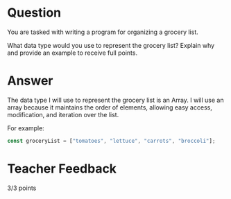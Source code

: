 # Question
You are tasked with writing a program for organizing a grocery list. 

What data type would you use to represent the grocery list? Explain why and provide an example to receive full points.

# Answer
The data type I will use to represent the grocery list is an Array.
I will use an array because it maintains the order of elements, allowing easy access, modification, and iteration over the list.

For example:
```js
const groceryList = ["tomatoes", "lettuce", "carrots", "broccoli"];
```


# Teacher Feedback

3/3 points